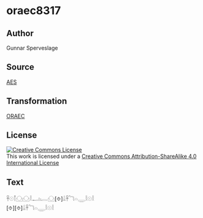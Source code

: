 # oraec8317

## Author

Gunnar Sperveslage

## Source

[AES](https://github.com/simondschweitzer/aes)

## Transformation

[ORAEC](https://oraec.github.io/)

## License

<a rel="license" href="http://creativecommons.org/licenses/by-sa/4.0/"><img alt="Creative Commons License" style="border-width:0" src="https://i.creativecommons.org/l/by-sa/4.0/88x31.png" /></a><br />This work is licensed under a <a rel="license" href="http://creativecommons.org/licenses/by-sa/4.0/">Creative Commons Attribution-ShareAlike 4.0 International License</a>

## Text

𓋹𓇳𓋾𓈌𓈌𓎛𓂝𓏤𓐛𓈌[⯑]𓏙𓋹𓆓𓏏𓇾𓎛𓇳𓎛<br>
[⯑][⯑]𓏙𓋹𓆓𓏏𓇾𓎛𓇳𓎛<br>
